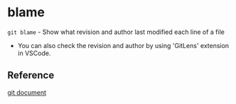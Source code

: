 # blame

`git blame` - Show what revision and author last modified each line of a file

- You can also check the revision and author by using 'GitLens' extension in VSCode.

## Reference
[git document](https://git-scm.com/docs/git-blame)